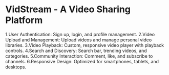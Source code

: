 # VidStream - A Video Sharing Platform
1.User Authentication: Sign up, login, and profile management.
2.Video Upload and Management: Upload videos and manage personal video libraries.
3.Video Playback: Custom, responsive video player with playback controls.
4.Search and Discovery: Search bar, trending videos, and categories.
5.Community Interaction: Comment, like, and subscribe to channels.
6.Responsive Design: Optimized for smartphones, tablets, and desktops.
